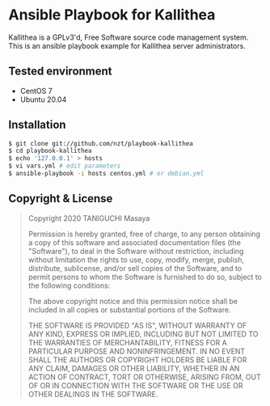# Ansible Playbook for Kallithea

Kallithea is a GPLv3'd, Free Software source code management system.
This is an ansible playbook example for Kallithea server administrators.

## Tested environment

- CentOS 7
- Ubuntu 20.04

## Installation

```bash
$ git clone git://github.com/nzt/playbook-kallithea
$ cd playbook-kallithea
$ echo '127.0.0.1' > hosts
$ vi vars.yml # edit parameters
$ ansible-playbook -i hosts centos.yml # or debian.yml
```

## Copyright & License

> Copyright 2020 TANIGUCHI Masaya
>
> Permission is hereby granted, free of charge, to any person obtaining a copy of this software and associated documentation files (the "Software"), to deal in the Software without restriction, including without limitation the rights to use, copy, modify, merge, publish, distribute, sublicense, and/or sell copies of the Software, and to permit persons to whom the Software is furnished to do so, subject to the following conditions:
>
> The above copyright notice and this permission notice shall be included in all copies or substantial portions of the Software.
>
> THE SOFTWARE IS PROVIDED "AS IS", WITHOUT WARRANTY OF ANY KIND, EXPRESS OR IMPLIED, INCLUDING BUT NOT LIMITED TO THE WARRANTIES OF MERCHANTABILITY, FITNESS FOR A PARTICULAR PURPOSE AND NONINFRINGEMENT. IN NO EVENT SHALL THE AUTHORS OR COPYRIGHT HOLDERS BE LIABLE FOR ANY CLAIM, DAMAGES OR OTHER LIABILITY, WHETHER IN AN ACTION OF CONTRACT, TORT OR OTHERWISE, ARISING FROM, OUT OF OR IN CONNECTION WITH THE SOFTWARE OR THE USE OR OTHER DEALINGS IN THE SOFTWARE.
